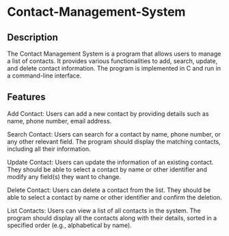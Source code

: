 # Contact-Management-System
## Description
The Contact Management System is a program that allows users to manage a list of contacts. It provides various functionalities to add, search, update, and delete contact information. The program is implemented in C and run in a command-line interface.
## Features
Add Contact: Users can add a new contact by providing details such as name, phone number, email address.

Search Contact: Users can search for a contact by name, phone number, or any other relevant field. The program should display the matching contacts, including all their information.

Update Contact: Users can update the information of an existing contact. They should be able to select a contact by name or other identifier and modify any field(s) they want to change.

Delete Contact: Users can delete a contact from the list. They should be able to select a contact by name or other identifier and confirm the deletion.

List Contacts: Users can view a list of all contacts in the system. The program should display all the contacts along with their details, sorted in a specified order (e.g., alphabetical by name).
